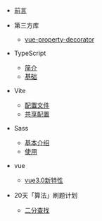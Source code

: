 
* [前言](/README.md)

* 第三方库
	* [vue-property-decorator](./docs/tool/decorator.md)
* TypeScript
	* [简介](./docs/ts/简介.md)
	* [基础](./docs/ts/基础.md)
* Vite
	* [配置文件](./docs/vite/配置文件.md)
	* [共享配置](./docs/vite/共享配置.md)
* Sass
	* [基本介绍](./docs/sass/基本介绍.md)
	* [使用](./docs/sass/使用.md)
* vue
	* [vue3.0新特性](./docs/vue.md)
* 20天「算法」刷题计划
	* [二分查找](./docs/arithmetic/oneDay.md)

	
  


